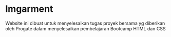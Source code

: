 # lmgarment
Website ini dibuat untuk menyelesaikan tugas proyek bersama yg diberikan oleh Progate dalam menyelesaikan pembelajaran Bootcamp HTML dan CSS
